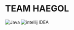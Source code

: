 # TEAM HAEGOL

![Java](https://img.shields.io/badge/Java-007396.svg?&style=for-the-badge&logo=java&logoColor=white)
![intellij IDEA](https://img.shields.io/badge/intellij-000000.svg?&style=for-the-badge&logo=intellijIDEA&logoColor=white)

